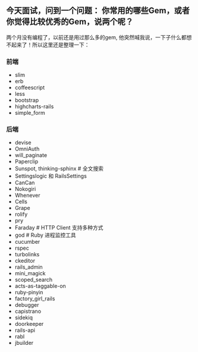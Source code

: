 ## 今天面试，问到一个问题： 你常用的哪些Gem，或者你觉得比较优秀的Gem，说两个呢？

两个月没有编程了，以前还是用过那么多的gem, 他突然喊我说，一下子什么都想不起来了！所以这里还是整理一下：


### 前端

* slim
* erb
* coffeescript
* less
* bootstrap
* highcharts-rails
* simple_form

### 后端

* devise
* OmniAuth
* will_paginate 
* Paperclip
* Sunspot, thinking-sphinx  # 全文搜索
* Settingslogic 和 RailsSettings
* CanCan
* Nokogiri
* Whenever
* Cells
* Grape
* rolify
* pry
* Faraday # HTTP Client 支持多种方式
* god # Ruby 进程监控工具
* cucumber
* rspec
* turbolinks
* ckeditor
* rails_admin
* mini_magick
* scoped_search
* acts-as-taggable-on
* ruby-pinyin
* factory_girl_rails
* debugger
* capistrano
* sidekiq
* doorkeeper
* rails-api
* rabl
* jbuilder




